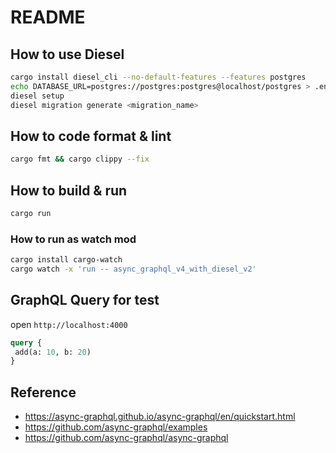 # README
## How to use Diesel

```bash
cargo install diesel_cli --no-default-features --features postgres
echo DATABASE_URL=postgres://postgres:postgres@localhost/postgres > .env
diesel setup
diesel migration generate <migration_name>
```

## How to code format & lint

```bash
cargo fmt && cargo clippy --fix
```

## How to build & run

```bash
cargo run
```

### How to run as watch mod

```bash
cargo install cargo-watch
cargo watch -x 'run -- async_graphql_v4_with_diesel_v2'
```

## GraphQL Query for test

open `http://localhost:4000`

```graphql
query {
 add(a: 10, b: 20)
}
```

## Reference

- https://async-graphql.github.io/async-graphql/en/quickstart.html
- https://github.com/async-graphql/examples
- https://github.com/async-graphql/async-graphql


